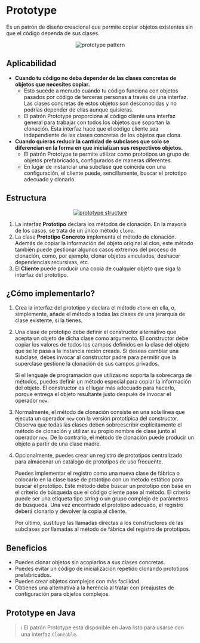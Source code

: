 # Prototype

Es un patrón de diseño creacional que permite copiar objetos existentes sin que el código dependa de sus clases.

<p align="center">
  <img src="https://refactoring.guru/images/patterns/content/prototype/prototype.png" alt="prototype pattern" />
</p>

## Aplicabilidad

- **Cuando tu código no deba depender de las clases concretas de objetos que necesites copiar.**
    - Esto sucede a menudo cuando tu código funciona con objetos pasados por código de terceras personas a través de una interfaz. Las clases concretas de estos objetos son desconocidas y no podrías depender de ellas aunque quisieras.
    - El patrón Prototype proporciona al código cliente una interfaz general para trabajar con todos los objetos que soportan la clonación. Esta interfaz hace que el código cliente sea independiente de las clases concretas de los objetos que clona.
- **Cuando quieras reducir la cantidad de subclases que solo se diferencian en la forma en que inicializan sus respectivos objetos.**
    - El patrón Prototype te permite utilizar como prototipos un grupo de objetos prefabricados, configurados de maneras diferentes.
    - En lugar de instanciar una subclase que coincida con una configuración, el cliente puede, sencillamente, buscar el prototipo adecuado y clonarlo.

## Estructura

<p align="center">
  <a href="https://refactoring.guru/es/design-patterns/prototype" target="_blank">
    <img src="https://refactoring.guru/images/patterns/diagrams/prototype/structure.png" alt="prototype structure" />
  </a>
</p>

1. La interfaz **Prototipo** declara los métodos de clonación. En la mayoría de los casos, se trata de un único método `clone`.
2. La clase **Prototipo Concreto** implementa el método de clonación. Además de copiar la información del objeto original al clon, este método también puede gestionar algunos casos extremos del proceso de clonación, como, por ejemplo, clonar objetos vinculados, deshacer dependencias recursivas, etc.
3. El **Cliente** puede producir una copia de cualquier objeto que siga la interfaz del prototipo.

## ¿Cómo implementarlo?

1. Crea la interfaz del prototipo y declara el método `clone` en ella, o, simplemente, añade el método a todas las clases de una jerarquía de clase existente, si la tienes.
2. Una clase de prototipo debe definir el constructor alternativo que acepta un objeto de dicha clase como argumento. El constructor debe copiar los valores de todos los campos definidos en la clase del objeto que se le pasa a la instancia recién creada. Si deseas cambiar una subclase, debes invocar al constructor padre para permitir que la superclase gestione la clonación de sus campos privados.

    Si el lenguaje de programación que utilizas no soporta la sobrecarga de métodos, puedes definir un método especial para copiar la información del objeto. El constructor es el lugar más adecuado para hacerlo, porque entrega el objeto resultante justo después de invocar el operador `new`.
3. Normalmente, el método de clonación consiste en una sola línea que ejecuta un operador `new` con la versión prototípica del constructor. Observa que todas las clases deben sobreescribir explícitamente el método de clonación y utilizar su propio nombre de clase junto al operador `new`. De lo contrario, el método de clonación puede producir un objeto a partir de una clase madre.
4. Opcionalmente, puedes crear un registro de prototipos centralizado para almacenar un catálogo de prototipos de uso frecuente.

   Puedes implementar el registro como una nueva clase de fábrica o colocarlo en la clase base de prototipo con un método estático para buscar el prototipo. Este método debe buscar un prototipo con base en el criterio de búsqueda que el código cliente pase al método. El criterio 
puede ser una etiqueta tipo *string* o un grupo complejo de parámetros de búsqueda. Una vez encontrado el prototipo adecuado, el registro deberá clonarlo y devolver la copia al cliente.

    Por último, sustituye las llamadas directas a los constructores de las subclases por llamadas al método de fábrica del registro de prototipos.

## Beneficios

- Puedes clonar objetos sin acoplarlos a sus clases concretas.
- Puedes evitar un código de inicialización repetido clonando prototipos prefabricados.
- Puedes crear objetos complejos con más facilidad.
- Obtienes una alternativa a la herencia al tratar con preajustes de configuración para objetos complejos.

## Prototype en Java

> ℹ️ El patrón Prototype está disponible en Java listo para usarse con una interfaz `Cloneable`.